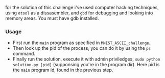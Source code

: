 for the solution of this challenge i've used computer hacking techniques, using `otool` as a dissasembler, and `gbd` for debugging and looking into memory areas.
You must have gdb installed.
### Usage
* First run the `main` program as specified in `MNIST_ASCII_challenge`.
* Then look up the pid of the process, you can do it by using the `ps` command.
* Finally run the solution, execute it with admin priviledges, `sudo python solution.py [pid]` (supponsing you're in the program dir). Here pid is the `main` program id, found in the previous step.